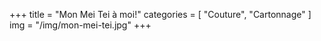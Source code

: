 +++
title = "Mon Mei Tei à moi!"
categories = [ "Couture", "Cartonnage" ]
img = "/img/mon-mei-tei.jpg"
+++